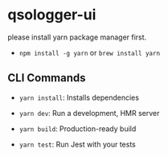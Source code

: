 # qsologger-ui

please install yarn package manager first.

- `npm install -g yarn` or `brew install yarn`

## CLI Commands

- `yarn install`: Installs dependencies

- `yarn dev`: Run a development, HMR server

- `yarn build`: Production-ready build

- `yarn test`: Run Jest with your tests
